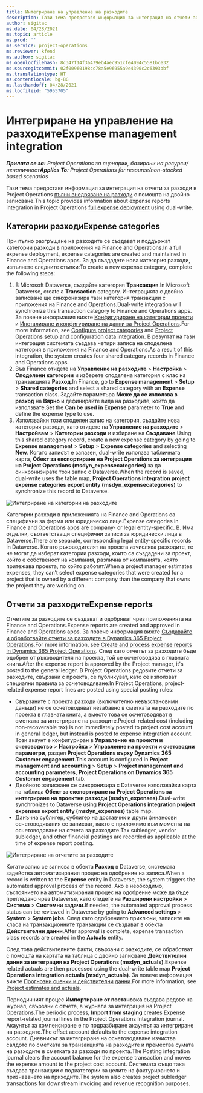 ```yaml
---
title: Интегриране на управление на разходите
description: Тази тема предоставя информация за интеграция на отчети за разходи в Project Operations с помощта на двойно записване.
author: sigitac
ms.date: 04/28/2021
ms.topic: article
ms.prod: ''
ms.service: project-operations
ms.reviewer: kfend
ms.author: sigitac
ms.openlocfilehash: 8c347f14f3a479eb4aec951cfe4094c5581bce32
ms.sourcegitcommit: 02f00960198cc78a5e96955a9e4390c2c6393bbf
ms.translationtype: HT
ms.contentlocale: bg-BG
ms.lasthandoff: 04/28/2021
ms.locfileid: "5955705"
---
```

# <a name="expense-management-integration"></a><span data-ttu-id="d0294-103">Интегриране на управление на разходите</span><span class="sxs-lookup"><span data-stu-id="d0294-103">Expense management integration</span></span>

<span data-ttu-id="d0294-104">_**Прилага се за:** Project Operations за сценарии, базирани на ресурси/неналичност_</span><span class="sxs-lookup"><span data-stu-id="d0294-104">_**Applies To:** Project Operations for resource/non-stocked based scenarios_</span></span>

<span data-ttu-id="d0294-105">Тази тема предоставя информация за интеграция на отчети за разходи в Project Operations [пълни внедряване на разходи](../expense/expense-overview.md) с помощта на двойно записване.</span><span class="sxs-lookup"><span data-stu-id="d0294-105">This topic provides information about expense reports integration in Project Operations [full expense deployment](../expense/expense-overview.md) using dual-write.</span></span>

## <a name="expense-categories"></a><span data-ttu-id="d0294-106">Категории разходи</span><span class="sxs-lookup"><span data-stu-id="d0294-106">Expense categories</span></span>

<span data-ttu-id="d0294-107">При пълно разгръщане на разходите се създават и поддържат категории разходи в приложения на Finance and Operations.</span><span class="sxs-lookup"><span data-stu-id="d0294-107">In a full expense deployment, expense categories are created and maintained in Finance and Operations apps.</span></span> <span data-ttu-id="d0294-108">За да създадете нова категория разходи, изпълнете следните стъпки:</span><span class="sxs-lookup"><span data-stu-id="d0294-108">To create a new expense category, complete the following steps:</span></span>

1. <span data-ttu-id="d0294-109">В Microsoft Dataverse, създайте категория **Трансакция**.</span><span class="sxs-lookup"><span data-stu-id="d0294-109">In Microsoft Dataverse, create a **Transaction** category.</span></span> <span data-ttu-id="d0294-110">Интеграцията с двойно записване ще синхронизира тази категория транзакции с приложения на Finance and Operations.</span><span class="sxs-lookup"><span data-stu-id="d0294-110">Dual-write integration will synchronize this transaction category to Finance and Operations apps.</span></span> <span data-ttu-id="d0294-111">За повече информация вижте [Конфигуриране на категории проекти](/dynamics365/project-operations/project-accounting/configure-project-categories) и [Инсталиране и конфигуриране на данни за Project Operations](resource-dual-write-setup-integration.md).</span><span class="sxs-lookup"><span data-stu-id="d0294-111">For more information, see [Configure project categories](/dynamics365/project-operations/project-accounting/configure-project-categories) and [Project Operations setup and configuration data integration](resource-dual-write-setup-integration.md).</span></span> <span data-ttu-id="d0294-112">В резултат на тази интеграция системата създава четири записа на споделена категория в приложения на Finance and Operations.</span><span class="sxs-lookup"><span data-stu-id="d0294-112">As a result of this integration, the system creates four shared category records in Finance and Operations apps.</span></span>
2. <span data-ttu-id="d0294-113">Във Finance отидете на **Управление на разходите** > **Настройка** > **Споделени категории** и изберете споделена категория с клас на транзакцията **Разход**.</span><span class="sxs-lookup"><span data-stu-id="d0294-113">In Finance, go to **Expense management** > **Setup** > **Shared categories** and select a shared category with an **Expense** transaction class.</span></span> <span data-ttu-id="d0294-114">Задайте параметъра **Може да се използва в разход** на **Вярно** и дефинирайте вида на разходите, който да използвате.</span><span class="sxs-lookup"><span data-stu-id="d0294-114">Set the **Can be used in Expense** parameter to **True** and define the expense type to use.</span></span>
3. <span data-ttu-id="d0294-115">Използвайки този споделен запис на категория, създайте нова категория разходи, като отидете на **Управление на разходите** > **Настройвам** > **Категории разходи** и избиране на **Създаване**.</span><span class="sxs-lookup"><span data-stu-id="d0294-115">Using this shared category record, create a new expense category by going to **Expense management** > **Setup** > **Expense categories** and selecting **New**.</span></span> <span data-ttu-id="d0294-116">Когато записът е запазен, dual-write използва табличната карта, **Обект за експортиране на Project Operations за интеграция на Project Operations (msdyn\_expensecategories)** за да синхронизирате този запис с Dataverse.</span><span class="sxs-lookup"><span data-stu-id="d0294-116">When the record is saved, dual-write uses the table map, **Project Operations integration project expense categories export entity (msdyn\_expensecategories)** to synchronize this record to Dataverse.</span></span>

  ![Интегриране на категории на разходите](./media/DW6ExpenseCategories.png)

<span data-ttu-id="d0294-118">Категории разходи в приложенията на Finance and Operations са специфични за фирма или юридическо лице.</span><span class="sxs-lookup"><span data-stu-id="d0294-118">Expense categories in Finance and Operations apps are company- or legal entity-specific.</span></span> <span data-ttu-id="d0294-119">В. Има отделни, съответстващи специфични записи за юридически лица в Dataverse.</span><span class="sxs-lookup"><span data-stu-id="d0294-119">There are separate, corresponding legal entity-specific records in Dataverse.</span></span> <span data-ttu-id="d0294-120">Когато ръководителят на проекта изчислява разходите, те не могат да изберат категории разходи, които са създадени за проект, който е собственост на компания, различна от компанията, която притежава проекта, по който работят.</span><span class="sxs-lookup"><span data-stu-id="d0294-120">When a project manager estimates expenses, they can’t select expense categories that were created for a project that is owned by a different company than the company that owns the project they are working on.</span></span> 

## <a name="expense-reports"></a><span data-ttu-id="d0294-121">Отчети за разходите</span><span class="sxs-lookup"><span data-stu-id="d0294-121">Expense reports</span></span>

<span data-ttu-id="d0294-122">Отчетите за разходите се създават и одобряват чрез приложенията на Finance and Operations.</span><span class="sxs-lookup"><span data-stu-id="d0294-122">Expense reports are created and approved in Finance and Operations apps.</span></span> <span data-ttu-id="d0294-123">За повече информация вижте [Създавайте и обработвайте отчети за разходите в Dynamics 365 Project Operations](/learn/modules/create-process-expense-reports/).</span><span class="sxs-lookup"><span data-stu-id="d0294-123">For more information, see [Create and process expense reports in Dynamics 365 Project Operations](/learn/modules/create-process-expense-reports/).</span></span> <span data-ttu-id="d0294-124">След като отчетът за разходите бъде одобрен от ръководителя на проекта, той се осчетоводява в главната книга.</span><span class="sxs-lookup"><span data-stu-id="d0294-124">After the expense report is approved by the Project manager, it's posted to the general ledger.</span></span> <span data-ttu-id="d0294-125">В Project Operations редовите отчети за разходите, свързани с проекта, се публикуват, като се използват специални правила за осчетоводяване:</span><span class="sxs-lookup"><span data-stu-id="d0294-125">In Project Operations, project-related expense report lines are posted using special posting rules:</span></span>

  - <span data-ttu-id="d0294-126">Свързаните с проекта разходи (включително невъзстановими данъци) не се осчетоводяват незабавно в сметката на разходите по проекта в главната книга, а вместо това се осчетоводяват в сметката за интегриране на разходите.</span><span class="sxs-lookup"><span data-stu-id="d0294-126">Project-related cost (including non-recoverable tax) is not immediately posted to project cost account in general ledger, but instead is posted to expense integration account.</span></span> <span data-ttu-id="d0294-127">Този акаунт е конфигуриран в **Управление на проекти и счетоводство** > **Настройка** > **Управление на проекти и счетоводни параметри**, раздел **Project Operations върху Dynamics 365 Customer engagement**.</span><span class="sxs-lookup"><span data-stu-id="d0294-127">This account is configured in **Project management and accounting** > **Setup** > **Project management and accounting parameters**, **Project Operations on Dynamics 365 Customer engagement** tab.</span></span>
  - <span data-ttu-id="d0294-128">Двойното записване се синхронизира с Dataverse използвайки карта на таблица **Обект за експортиране на Project Operations за интегриране на проектни разходи (msdyn\_expenses)**.</span><span class="sxs-lookup"><span data-stu-id="d0294-128">Dual-write synchronizes to Dataverse using **Project Operations integration project expenses export entity (msdyn\_expenses)** table map.</span></span>
  - <span data-ttu-id="d0294-129">Данъчна сублигер, сублигер на доставчик и други финансови осчетоводявания се записват, както е приложимо към момента на осчетоводяване на отчета за разходите.</span><span class="sxs-lookup"><span data-stu-id="d0294-129">Tax subledger, vendor subledger, and other financial postings are recorded as applicable at the time of expense report posting.</span></span>

  ![Интегриране на отчетите за разходите](./media/DW6ExpenseReports.png)

<span data-ttu-id="d0294-131">Когато запис се записва в обекта **Разход** в Dataverse, системата задейства автоматизирания процес на одобрение на записа.</span><span class="sxs-lookup"><span data-stu-id="d0294-131">When a record is written to the **Expense** entity in Dataverse, the system triggers the automated approval process of the record.</span></span> <span data-ttu-id="d0294-132">Ако е необходимо, състоянието на автоматизирания процес на одобрение може да бъде прегледано чрез Dataverse, като отидете на **Разширени настройки** > **Система** > **Системни задачи**.</span><span class="sxs-lookup"><span data-stu-id="d0294-132">If needed, the automated approval process status can be reviewed in Dataverse by going to **Advanced settings** > **System** > **System jobs**.</span></span> <span data-ttu-id="d0294-133">След като одобрението приключи, записите на класа на транзакционните транзакции се създават в обекта **Действителни данни**.</span><span class="sxs-lookup"><span data-stu-id="d0294-133">After approval is complete, expense transaction class records are created in the **Actuals** entity.</span></span>

<span data-ttu-id="d0294-134">След това действителните факти, свързани с разходите, се обработват с помощта на картата на таблица с двойно записване **Действителни данни за интеграция на Project Operations (msdyn\_actuals)**.</span><span class="sxs-lookup"><span data-stu-id="d0294-134">Expense related actuals are then processed using the dual-write table map **Project Operations integration actuals (msdyn\_actuals)**.</span></span> <span data-ttu-id="d0294-135">За повече информация вижте [Прогнозни оценки и действителни данни](resource-dual-write-estimates-actuals.md).</span><span class="sxs-lookup"><span data-stu-id="d0294-135">For more information, see [Project estimates and actuals](resource-dual-write-estimates-actuals.md).</span></span>

<span data-ttu-id="d0294-136">Периодичният процес **Импортиране от постановка** създава редове на журнал, свързани с отчета, в журнала за интеграция на Project Operations.</span><span class="sxs-lookup"><span data-stu-id="d0294-136">The periodic process, **Import from staging** creates Expense report-related journal lines in the Project Operations Integration journal.</span></span> <span data-ttu-id="d0294-137">Акаунтът за компенсиране е по подразбиране акаунтът за интегриране на разходите.</span><span class="sxs-lookup"><span data-stu-id="d0294-137">The offset account defaults to the expense integration account.</span></span> <span data-ttu-id="d0294-138">Дневникът за интегриране на осчетоводяване изчиства салдото по сметката за транзакцията на разходите и премества сумата на разходите в сметката за разходи по проекта.</span><span class="sxs-lookup"><span data-stu-id="d0294-138">The Posting integration journal clears the account balance for the expense transaction and moves the expense amount to the project cost account.</span></span> <span data-ttu-id="d0294-139">Системата също така създава транзакции с подкатегории за целите на фактурирането и признаването на приходите.</span><span class="sxs-lookup"><span data-stu-id="d0294-139">The system also creates project subledger transactions for downstream invoicing and revenue recognition purposes.</span></span>
